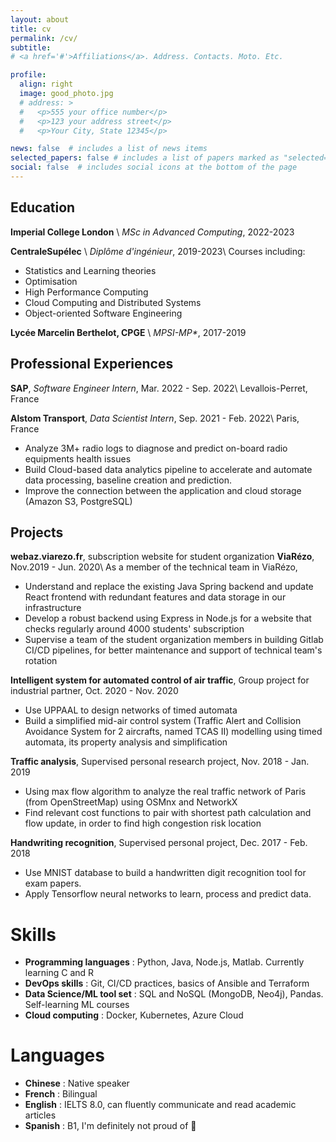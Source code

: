 ```yaml
---
layout: about
title: cv
permalink: /cv/
subtitle: 
# <a href='#'>Affiliations</a>. Address. Contacts. Moto. Etc.

profile:
  align: right
  image: good_photo.jpg
  # address: >
  #   <p>555 your office number</p>
  #   <p>123 your address street</p>
  #   <p>Your City, State 12345</p>

news: false  # includes a list of news items
selected_papers: false # includes a list of papers marked as "selected={true}"
social: false  # includes social icons at the bottom of the page
---
```


<!-- Write your biography here. Tell the world about yourself. Link to your favorite [subreddit](http://reddit.com). You can put a picture in, too. The code is already in, just name your picture `prof_pic.jpg` and put it in the `img/` folder.

Put your address / P.O. box / other info right below your picture. You can also disable any these elements by editing `profile` property of the YAML header of your `_pages/about.md`. Edit `_bibliography/papers.bib` and Jekyll will render your [publications page](/al-folio/publications/) automatically.

Link to your social media connections, too. This theme is set up to use [Font Awesome icons](http://fortawesome.github.io/Font-Awesome/) and [Academicons](https://jpswalsh.github.io/academicons/), like the ones below. Add your Facebook, Twitter, LinkedIn, Google Scholar, or just disable all of them. -->

## Education
**Imperial College London** \\
*MSc in Advanced Computing*, 2022-2023

**CentraleSupélec** \\
*Diplôme d'ingénieur*, 2019-2023\\
Courses including:
- Statistics and Learning theories
- Optimisation
- High Performance Computing
- Cloud Computing and Distributed Systems
- Object-oriented Software Engineering

**Lycée Marcelin Berthelot, CPGE** \\
*MPSI-MP\**, 2017-2019

## Professional Experiences
**SAP**, _Software Engineer Intern_, Mar. 2022 - Sep. 2022\\
Levallois-Perret, France

**Alstom Transport**, _Data Scientist Intern_, Sep. 2021 - Feb. 2022\\
Paris, France
- Analyze 3M+ radio logs to diagnose and predict on-board radio equipments health issues
- Build Cloud-based data analytics pipeline to accelerate and automate data processing, baseline creation and prediction.
- Improve the connection between the application and cloud storage (Amazon S3, PostgreSQL)

## Projects
**webaz.viarezo.fr**, subscription website for student organization **ViaRézo**, Nov.2019 - Jun. 2020\\
As a member of the technical team in ViaRézo,
- Understand and replace the existing Java Spring backend and update React frontend with redundant features and data storage in our infrastructure
- Develop a robust backend using Express in Node.js for a website that checks regularly around 4000 students' subscription
- Supervise a team of the student organization members in building Gitlab CI/CD pipelines, for better maintenance and support of technical team's rotation

**Intelligent system for automated control of air traffic**, Group project for industrial partner, Oct. 2020 - Nov. 2020
- Use UPPAAL to design networks of timed automata
- Build a simplified mid-air control system (Traffic Alert and Collision Avoidance System for 2 aircrafts, named TCAS II) modelling  using timed automata, its property analysis and simplification

**Traffic analysis**, Supervised personal research project, Nov. 2018 - Jan. 2019
- Using max flow algorithm to analyze the real traffic network of Paris (from OpenStreetMap) using OSMnx and NetworkX
- Find relevant cost functions to pair with shortest path calculation and flow update, in order to find high congestion risk location

**Handwriting recognition**, Supervised personal project, Dec. 2017 - Feb. 2018
- Use MNIST database to build a handwritten digit recognition tool for exam papers.
- Apply Tensorflow neural networks to learn, process and predict data.

# Skills
- **Programming languages** : Python, Java, Node.js, Matlab. Currently learning C and R
- **DevOps skills** : Git, CI/CD practices, basics of Ansible and Terraform
- **Data Science/ML tool set** : SQL and NoSQL (MongoDB, Neo4j), Pandas. Self-learning ML courses
- **Cloud computing** : Docker, Kubernetes, Azure Cloud

# Languages
- **Chinese** : Native speaker
- **French** : Bilingual
- **English** : IELTS 8.0, can fluently communicate and read academic articles
- **Spanish** : B1, I'm definitely not proud of 🤫